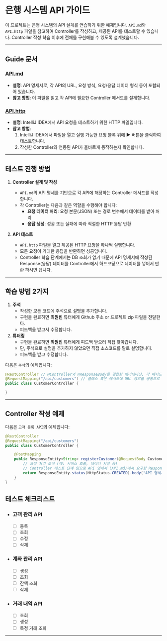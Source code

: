 # 은행 시스템 API 가이드

이 프로젝트는 은행 시스템의 API 설계를 연습하기 위한 예제입니다. `API.md`와 `API.http` 파일을 참고하여 Controller를 작성하고, 제공된 API를 테스트할 수 있습니다.
Controller 작성 학습 이후에 전체를 구현해볼 수 있도록 설계했습니다.

---

## Guide 문서

### [API.md](API.md)
- **설명**: API 명세서로, 각 API의 URL, 요청 방식, 요청/응답 데이터 형식 등이 포함되어 있습니다.
- **참고 방법**: 이 파일을 읽고 각 API에 필요한 Controller 메서드를 설계합니다.

### [API.http](API.http)
- **설명**: IntelliJ IDEA에서 API 요청을 테스트하기 위한 HTTP 파일입니다.
- **참고 방법**:
    1. IntelliJ IDEA에서 파일을 열고 실행 가능한 요청 블록 위에 **▶** 버튼을 클릭하여 테스트합니다.
    2. 작성한 Controller와 연동된 API가 올바르게 동작하는지 확인합니다.

---

## 테스트 진행 방법

1. **Controller 설계 및 작성**
    - `API.md`의 API 명세를 기반으로 각 API에 해당하는 Controller 메서드를 작성합니다.
    - 각 Controller는 다음과 같은 역할을 수행해야 합니다:
        - **요청 데이터 처리**: 요청 본문(JSON) 또는 경로 변수에서 데이터를 받아 처리
        - **응답 생성**: 성공 또는 실패에 따라 적절한 HTTP 응답 반환

2. **API 테스트**
    - `API.http` 파일을 열고 제공된 HTTP 요청을 하나씩 실행합니다.
    - 모든 요청이 기대한 응답을 반환하면 성공입니다.
    - Controller 학습 단계에서는 DB 조회가 없기 때문에 API 명세서에 작성된 Response(응답) 데이터를 Controller에서 하드코딩으로 데이터를 넣어서 반환 하시면 됩니다.

---

## 학습 방법 2가지

1. **주석**
   - 작성한 모든 코드에 주석으로 설명을 추가합니다.
   - 구현을 완료하면 **최원빈** 튜터에게 Github 주소 or 프로젝트 zip 파일을 전달한다.
   - 피드백을 받고서 수정합니다.
2. **튜터링**
   - 구현을 완료하면 **최원빈** 튜터에게 피드백 받으러 직접 찾아갑니다.
   - 단, 주석으로 설명을 추가하지 않았으면 직접 소스코드를 말로 설명합니다.
   - 피드백을 받고 수정합니다.

다음은 `주석`의 예제입니다:

```java
@RestController // @Controller와 @ResponseBody를 결합한 애너테이션, 각 메서드가 JSON 형태의 데이터를 Client에 반환할 수 있도록 설정
@RequestMapping("/api/customers") // 클래스 혹은 메서드에 URL 경로를 공통으로 매핑하기 위해 사용되는 애너테이션, "/api/customers" 경로로 들어오는 모든 요청이 이 컨트롤러에서 처리됨
public class CustomerController {

}
```

---

## Controller 작성 예제

다음은 `고객 등록 API`의 예제입니다:

```java
@RestController
@RequestMapping("/api/customers")
public class CustomerController {

    @PostMapping
    public ResponseEntity<String> registerCustomer(@RequestBody CustomerRequestDto requestDto) {
        // 요청 처리 로직 (예: 서비스 호출, 데이터 저장 등)
        // Controller 테스트 단계 임으로 API 명세서 (API.md)에서 요구한 Response 데이터를 반환
        return ResponseEntity.status(HttpStatus.CREATED).body("API 명세서 (API.md)에서 요구한 Response 데이터");
    }
}
```

## 테스트 체크리스트

- ### 고객 관리 API
  - [ ] 등록
  - [ ] 조회
  - [ ] 수정
  - [ ] 삭제

- ### 계좌 관리 API
  - [ ] 생성
  - [ ] 조회
  - [ ] 잔액 조회
  - [ ] 삭제

- ### 거래 내역 API
  - [ ] 조회
  - [ ] 생성
  - [ ] 특정 거래 조회

---
